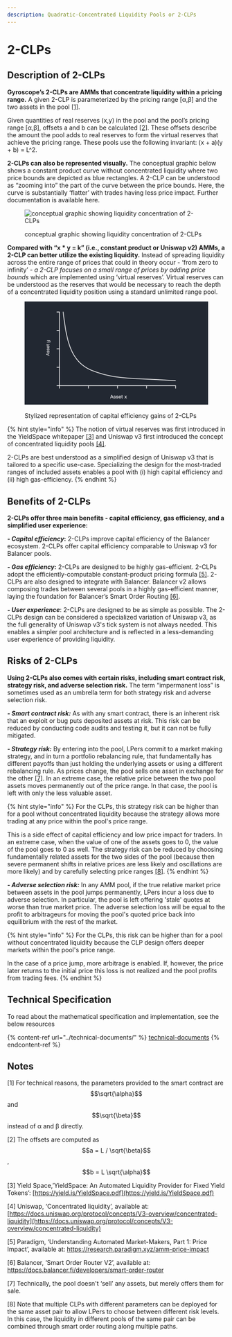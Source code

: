 ```yaml
---
description: Quadratic-Concentrated Liquidity Pools or 2-CLPs
---
```


# 2-CLPs

## Description of 2-CLPs

**Gyroscope’s 2-CLPs are AMMs that concentrate liquidity within a pricing range.** A given 2-CLP is parameterized by the pricing range \[α,β] and the two assets in the pool [\[1\]](2-clps.md#notes).

Given quantities of real reserves (x,y) in the pool and the pool’s pricing range \[α,β], offsets a and b can be calculated [\[2\]](2-clps.md#notes). These offsets describe the amount the pool adds to real reserves to form the virtual reserves that achieve the pricing range. These pools use the following invariant: (x + a)(y + b) = L^2.

**2-CLPs can also be represented visually.** The conceptual graphic below shows a constant product curve without concentrated liquidity where two price bounds are depicted as blue rectangles. A 2-CLP can be understood as “zooming into” the part of the curve between the price bounds. Here, the curve is substantially ‘flatter’ with trades having less price impact. Further documentation is available here.

<figure><img src="https://lh3.googleusercontent.com/HiTLnGO8aQoWhypPUi87DmLyJCBsbL2ra71HxO98w2JVsPV1-ZoPKYlp9zskMvxrnHWes5e4RzNhFnDEPgl5eX_NmzvCm88Xq4AO5rm_C6sTnj0YiHevV-d5Sgb-_n1xxFBe4LEBFYtDTAsBfAK6dv8" alt="conceptual graphic showing liquidity concentration of 2-CLPs"><figcaption><p>conceptual graphic showing liquidity concentration of 2-CLPs</p></figcaption></figure>

**Compared with “x \* y = k” (i.e., constant product or Uniswap v2) AMMs, a 2-CLP can better utilize the existing liquidity.** Instead of spreading liquidity across the entire range of prices that could in theory occur - ‘from zero to infinity’ - _a 2-CLP focuses on a small range of prices by adding price bounds_ which are implemented using ‘virtual reserves’. Virtual reserves can be understood as the reserves that would be necessary to reach the depth of a concentrated liquidity position using a standard unlimited range pool.

<figure><img src="../../.gitbook/assets/2-clp-v2 (3).gif" alt="Stylized representation of capital efficiency gains of 2-CLPs"><figcaption><p>Stylized representation of capital efficiency gains of 2-CLPs</p></figcaption></figure>

{% hint style="info" %}
The notion of virtual reserves was first introduced in the YieldSpace whitepaper [\[3\]](2-clps.md#notes) and Uniswap v3 first introduced the concept of concentrated liquidity pools [\[4\]](2-clps.md#notes).&#x20;

2-CLPs are best understood as a simplified design of Uniswap v3 that is tailored to a specific use-case. Specializing the design for the most-traded ranges of included assets enables a pool with (i) high capital efficiency and (ii) high gas-efficiency.&#x20;
{% endhint %}

## Benefits of 2-CLPs

**2-CLPs offer three main benefits - capital efficiency, gas efficiency, and a simplified user experience:**

_**- Capital efficiency**_**:** 2-CLPs improve capital efficiency of the Balancer ecosystem. 2-CLPs offer capital efficiency comparable to Uniswap v3 for Balancer pools.

_**- Gas efficiency**_**:** 2-CLPs are designed to be highly gas-efficient. 2-CLPs adopt the efficiently-computable constant-product pricing formula [\[5\]](2-clps.md#notes). 2-CLPs are also designed to integrate with Balancer. Balancer v2 allows composing trades between several pools in a highly gas-efficient manner, laying the foundation for Balancer’s Smart Order Routing [\[6\]](2-clps.md#notes).

_**- User experience**_: 2-CLPs are designed to be as simple as possible. The 2-CLPs design can be considered a specialized variation of Uniswap v3, as the full generality of Uniswap v3's tick system is not always needed. This enables a simpler pool architecture and is reflected in a less-demanding user experience of providing liquidity.&#x20;

## Risks of 2-CLPs&#x20;

**Using 2-CLPs also comes with certain risks, including smart contract risk, strategy risk, and adverse selection risk.**  The term “impermanent loss” is sometimes used as an umbrella term for both strategy risk and adverse selection risk.

_**- Smart contract risk:**_ As with any smart contract, there is an inherent risk that an exploit or bug puts deposited assets at risk. This risk can be reduced by conducting code audits and testing it, but it can not be fully mitigated.&#x20;

_**- Strategy risk:**_ By entering into the pool, LPers commit to a market making strategy, and in turn a portfolio rebalancing rule, that fundamentally has different payoffs than just holding the underlying assets or using a different rebalancing rule. As prices change, the pool sells one asset in exchange for the other [\[7\]](2-clps.md#notes). In an extreme case, the relative price between the two pool assets moves permanently out of the price range. In that case, the pool is left with only the less valuable asset.&#x20;

{% hint style="info" %}
For the CLPs, this strategy risk can be higher than for a pool without concentrated liquidity because the strategy allows more trading at any price within the pool's price range.&#x20;

This is a side effect of capital efficiency and low price impact for traders. In an extreme case, when the value of one of the assets goes to 0, the value of the pool goes to 0 as well. The strategy risk can be reduced by choosing fundamentally related assets for the two sides of the pool (because then severe permanent shifts in relative prices are less likely and oscillations are more likely) and by carefully selecting price ranges [\[8\]](2-clps.md#notes).&#x20;
{% endhint %}

_**- Adverse selection risk:**_ In any AMM pool, if the true relative market price between assets in the pool jumps permanently, LPers incur a loss due to adverse selection. In particular, the pool is left offering 'stale' quotes at worse than true market price. The adverse selection loss will be equal to the profit to arbitrageurs for moving the pool's quoted price back into equilibrium with the rest of the market.&#x20;

{% hint style="info" %}
For the CLPs, this risk can be higher than for a pool without concentrated liquidity because the CLP design offers deeper markets within the pool's price range.&#x20;

In the case of a price jump, more arbitrage is enabled. If, however, the price later returns to the initial price this loss is not realized and the pool profits from trading fees.
{% endhint %}

## Technical Specification

To read about the mathematical specification and implementation, see the below resources

{% content-ref url="../technical-documents/" %}
[technical-documents](../technical-documents/)
{% endcontent-ref %}

## Notes

\[1] For technical reasons, the parameters provided to the smart contract are $$\sqrt{\alpha}$$ and $$\sqrt{\beta}$$ instead of α and β directly.

\[2] The offsets are computed as $$a = L / \sqrt{\beta}$$, $$b = L \sqrt{\alpha}$$

\[3] Yield Space,’YieldSpace: An Automated Liquidity Provider for Fixed Yield Tokens’: [https://yield.is/YieldSpace.pdf](https://yield.is/YieldSpace.pdf)

\[4] Uniswap, ‘Concentrated liquidity’, available at: [https://docs.uniswap.org/protocol/concepts/V3-overview/concentrated-liquidity](https://docs.uniswap.org/protocol/concepts/V3-overview/concentrated-liquidity)

\[5] Paradigm, ‘Understanding Automated Market-Makers, Part 1: Price Impact’, available at: https://research.paradigm.xyz/amm-price-impact

\[6] Balancer, ‘Smart Order Router V2’, available at: https://docs.balancer.fi/developers/smart-order-router

\[7] Technically, the pool doesn't ‘sell’ any assets, but merely offers them for sale.

\[8] Note that multiple CLPs with different parameters can be deployed for the same asset pair to allow LPers to choose between different risk levels. In this case, the liquidity in different pools of the same pair can be combined through smart order routing along multiple paths.
